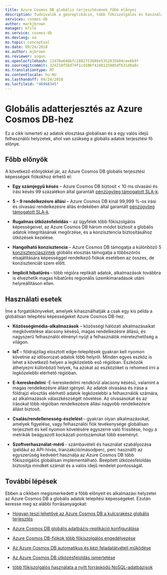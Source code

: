 ```yaml
---
title: Azure Cosmos DB globális terjesztésének főbb előnyei
description: Tudnivalók a georeplikáció, több főkiszolgálós és használati esetekben, ahol hasznos által kínált Azure Cosmos DB több főkiszolgálós, key előnyeit.
services: cosmos-db
author: markjbrown
manager: kfile
ms.service: cosmos-db
ms.devlang: na
ms.topic: conceptual
ms.date: 09/24/2018
ms.author: mjbrown
ms.reviewer: sngun
ms.openlocfilehash: 11d70a648bfc1882753688e5352835b04cee6b9f
ms.sourcegitcommit: 32d218f5bd74f1cd106f4248115985df631d0a8c
ms.translationtype: MT
ms.contentlocale: hu-HU
ms.lasthandoff: 09/24/2018
ms.locfileid: "46968345"
---
```

# <a name="distribute-data-globally-with-azure-cosmos-db"></a>Globális adatterjesztés az Azure Cosmos DB-hez

Ez a cikk ismerteti az adatok elosztása globálisan és a egy valós idejű felhasználói helyzetek, ahol van szükség a globális adatok terjesztési fő előnye.

## <a name="key-benefits"></a>Főbb előnyök

A következő előnyökkel jár, az Azure Cosmos DB globális terjesztési képességek fiókokhoz érhető el:

* **Egy számjegyű késés** – Azure Cosmos DB biztosít < 10 ms olvasási és írási késés 99 százalékon által garantált [pénzügyileg támogatott SLA-k](https://azure.microsoft.com/support/legal/sla/cosmos-db/).

* **5 – 9 rendelkezésre állási** – Azure Cosmos DB kínál 99,999 %-os írási és olvasási rendelkezésre állás érdekében által garantált [pénzügyileg támogatott SLA-k](https://azure.microsoft.com/support/legal/sla/cosmos-db/).

* **Rugalmas ütközésfeloldás** – az ügyfelek több főkiszolgálós képességeivel, az Azure Cosmos DB három módot biztosít a globális adatok integritásának megőrzése, és a konzisztencia biztosításához ütközések kezelése.

* **Hangolható konzisztencia** – Azure Cosmos DB támogatja a különböző 5 [konzisztenciaszintek](consistency-levels.md) globális elosztás támogatja a többszörös elsajátítására képességgel rendelkező fiókok esetében az összes, de konzisztenciát szem előtt.

* **Implicit hibatűrés** – több régióra replikált adatok, alkalmazások továbbra is élvezhetik magas hibatűrés regionális üzemkimaradások utáni helyreállításon ellen.

## <a name="use-cases"></a>Használati esetek

Íme a forgatókönyveket, amelyek kihasználhatják a csak egy kis példa a globálisan telepítési képességeket Azure Cosmos DB-hez.

* **Közösségimédia-alkalmazások** – közösségi hálózati alkalmazásaikat megkövetelése alacsony késésű, magas rendelkezésre állású, és nagyszerű felhasználói élményt nyújt a felhasználók méretezhetőség a világon.

* **IoT** – földrajzilag elosztott edge-telepítések gyakran kell nyomon követnie az idősorozat-adatok több helyről. Minden egyes eszköz is lehet a következő helyen a legközelebb eső régióban. Eszközök áthelyezni különböző helyek, ha azokat az eszközöket is rehomed írni a legközelebbi elérhető régióban.

* **E-kereskedelmi** -E-kereskedelmi rendkívül alacsony késésű, valamint a magas rendelkezésre állást igényel. Az adatok olvasása és írása a földrajzi elosztás elérhető adatok legközelebbi a felhasználók számára, az alkalmazások válaszkészségét növelése. Az olvasásokat és az írásokat több régióban rendelkezésre állási nagyobb rendelkezésre állást biztosít.

* **Csalás/rendellenesség-észlelést** – gyakran olyan alkalmazásokat, amelyek figyelése, vagy felhasználói fiók tevékenysége globálisan terjesztett és kell nyomon követésére egyszerre való frissítése, hogy a metrikák beágyazott kockázati pontszámokat több eseményt.

* **Szoftverhasználat-mérő** - számbavételi és használat szabályozása (például az API-hívás, tranzakció/másodperc, perc használt) az egyszerűség kedvéért használja az Azure Cosmos DB több főkiszolgálós globálisan implementálható. Beépített ütközésfeloldás biztosítja mindkét számát és a valós idejű rendelet pontosságát.

## <a name="next-steps"></a>További lépések  

Ebben a cikkben megismerkedett a főbb előnyeit és alkalmazási helyzetei az Azure Cosmos DB a globális adatok telepítési képességeket. Ezután keresse meg az alábbi forrásanyagokat:

* [Hogyan teszi lehetővé az Azure Cosmos DB a kulcsrakész globális terjesztés](distribute-data-globally-turnkey.md)

* [Azure Cosmos DB globális adatbázis-replikáció konfigurálása](tutorial-global-distribution-sql-api.md)

* [Azure Cosmos DB-fiókok több főkiszolgálós engedélyezése](enable-multi-master.md)

* [Az Azure Cosmos DB automatikus és kézi feladatátvételi működése](regional-failover.md)

* [Az Azure Cosmos DB ütközésfeloldás ismertetése](multi-master-conflict-resolution.md)

* [több főkiszolgálós használata a nyílt forráskódú NoSQL-adatbázisok](multi-master-oss-nosql.md)
